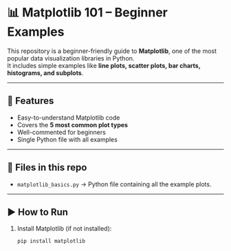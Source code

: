 # 📊 Matplotlib 101 – Beginner Examples

This repository is a beginner-friendly guide to **Matplotlib**, one of the most popular data visualization libraries in Python.  
It includes simple examples like **line plots, scatter plots, bar charts, histograms, and subplots**.

---

## 🔹 Features
- Easy-to-understand Matplotlib code  
- Covers the **5 most common plot types**  
- Well-commented for beginners  
- Single Python file with all examples  

---

## 📂 Files in this repo
- `matplotlib_basics.py` → Python file containing all the example plots.  

---

## ▶️ How to Run
1. Install Matplotlib (if not installed):
   ```bash
   pip install matplotlib
